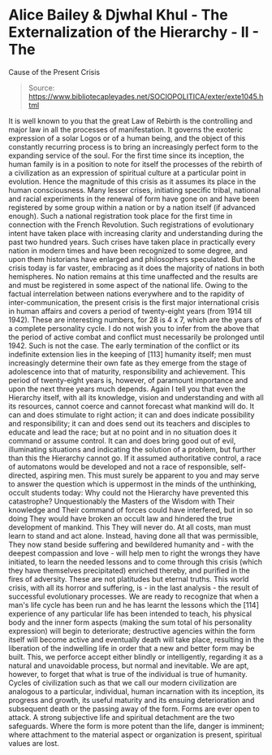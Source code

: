 # Alice Bailey & Djwhal Khul - The Externalization of the Hierarchy - II - The
Cause of the Present Crisis

> Source: https://www.bibliotecapleyades.net/SOCIOPOLITICA/exter/exte1045.html

It is well known to you that the great Law of Rebirth is the controlling and major law in all the processes of manifestation. It governs the exoteric expression of a solar Logos or of a human being, and the object of this constantly recurring process is to bring an increasingly perfect form to the expanding service of the soul. For the first time since its inception, the human family is in a position to note for itself the processes of the rebirth of a civilization as an expression of spiritual culture at a particular point in evolution. Hence the magnitude of this crisis as it assumes its place in the human consciousness. Many lesser crises, initiating specific tribal, national and racial experiments in the renewal of form have gone on and have been registered by some group within a nation or by a nation itself (if advanced enough). Such a national registration took place for the first time in connection with the French Revolution. Such registrations of evolutionary intent have taken place with increasing clarity and understanding during the past two hundred years. Such crises have taken place in practically every nation in modern times and have been recognized to some degree, and upon them historians have enlarged and philosophers speculated. But the crisis today is far vaster, embracing as it does the majority of nations in both hemispheres. No nation remains at this time unaffected and the results are and must be registered in some aspect of the national life.
Owing to the factual interrelation between nations everywhere and to the rapidity of inter-communication, the present crisis is the first major international crisis in human affairs and covers a period of twenty-eight years (from 1914 till 1942). These are interesting numbers, for 28 is 4 x 7, which are the years of a complete personality cycle. I do not wish you to infer from the above that the period of active combat and conflict must necessarily be prolonged until 1942. Such is not the case. The early termination of the conflict or its indefinite extension lies in the keeping of [113] humanity itself; men must increasingly determine their own fate as they emerge from the stage of adolescence into that of maturity, responsibility and achievement. This period of twenty-eight years is, however, of paramount importance and upon the next three years much depends.
Again I tell you that even the Hierarchy itself, with all its knowledge, vision and understanding and with all its resources, cannot coerce and cannot forecast what mankind will do. It can and does stimulate to right action; it can and does indicate possibility and responsibility; it can and does send out its teachers and disciples to educate and lead the race; but at no point and in no situation does it command or assume control. It can and does bring good out of evil, illuminating situations and indicating the solution of a problem, but further than this the Hierarchy cannot go. If it assumed authoritative control, a race of automatons would be developed and not a race of responsible, self-directed, aspiring men. This must surely be apparent to you and may serve to answer the question which is uppermost in the minds of the unthinking, occult students today: Why could not the Hierarchy have prevented this catastrophe? Unquestionably the Masters of the Wisdom with Their knowledge and Their command of forces could have interfered, but in so doing They would have broken an occult law and hindered the true development of mankind. This They will never do. At all costs, man must learn to stand and act alone. Instead, having done all that was permissible, They now stand beside suffering and bewildered humanity and - with the deepest compassion and love - will help men to right the wrongs they have initiated, to learn the needed lessons and to come through this crisis (which they have themselves precipitated) enriched thereby, and purified in the fires of adversity. These are not platitudes but eternal truths.
This world crisis, with all its horror and suffering, is - in the last analysis - the result of successful evolutionary processes. We are ready to recognize that when a man's life cycle has been run and he has learnt the lessons which the [114] experience of any particular life has been intended to teach, his physical body and the inner form aspects (making the sum total of his personality expression) will begin to deteriorate; destructive agencies within the form itself will become active and eventually death will take place, resulting in the liberation of the indwelling life in order that a new and better form may be built. This, we perforce accept either blindly or intelligently, regarding it as a natural and unavoidable process, but normal and inevitable. We are apt, however, to forget that what is true of the individual is true of humanity. Cycles of civilization such as that we call our modern civilization are analogous to a particular, individual, human incarnation with its inception, its progress and growth, its useful maturity and its ensuing deterioration and subsequent death or the passing away of the form.
Forms are ever open to attack. A strong subjective life and spiritual detachment are the two safeguards. Where the form is more potent than the life, danger is imminent; where attachment to the material aspect or organization is present, spiritual values are lost.
